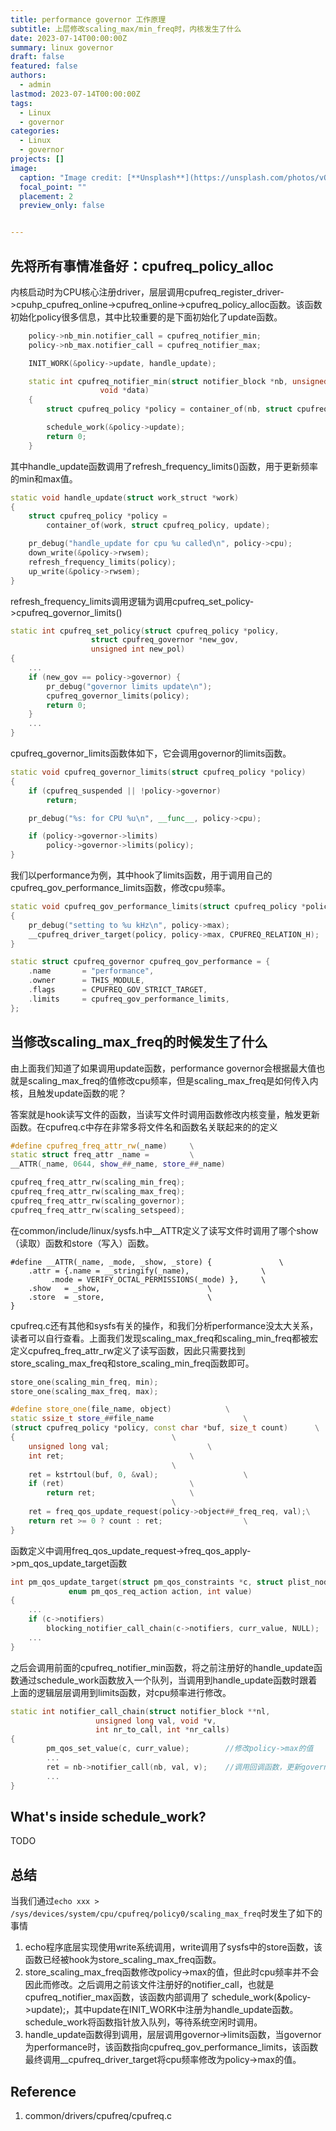 ```yaml
---
title: performance governor 工作原理
subtitle: 上层修改scaling_max/min_freq时，内核发生了什么
date: 2023-07-14T00:00:00Z
summary: linux governor
draft: false
featured: false
authors:
  - admin
lastmod: 2023-07-14T00:00:00Z
tags:
  - Linux
  - governor
categories:
  - Linux
  - governor
projects: []
image:
  caption: "Image credit: [**Unsplash**](https://unsplash.com/photos/vOTBmRh3-7I)"
  focal_point: ""
  placement: 2
  preview_only: false


---
```


## 先将所有事情准备好：cpufreq_policy_alloc

内核启动时为CPU核心注册driver，层层调用cpufreq_register_driver->cpuhp_cpufreq_online->cpufreq_online->cpufreq_policy_alloc函数。该函数初始化policy很多信息，其中比较重要的是下面初始化了update函数。

```c++
	policy->nb_min.notifier_call = cpufreq_notifier_min;
	policy->nb_max.notifier_call = cpufreq_notifier_max;

	INIT_WORK(&policy->update, handle_update);

    static int cpufreq_notifier_min(struct notifier_block *nb, unsigned long freq,
                    void *data)
    {
        struct cpufreq_policy *policy = container_of(nb, struct cpufreq_policy, nb_min);

        schedule_work(&policy->update);
        return 0;
    }
```

其中handle_update函数调用了refresh_frequency_limits()函数，用于更新频率的min和max值。

```c++
static void handle_update(struct work_struct *work)
{
	struct cpufreq_policy *policy =
		container_of(work, struct cpufreq_policy, update);

	pr_debug("handle_update for cpu %u called\n", policy->cpu);
	down_write(&policy->rwsem);
	refresh_frequency_limits(policy);
	up_write(&policy->rwsem);
}
```

refresh_frequency_limits调用逻辑为调用cpufreq_set_policy->cpufreq_governor_limits()

```c++
static int cpufreq_set_policy(struct cpufreq_policy *policy,
			      struct cpufreq_governor *new_gov,
			      unsigned int new_pol)
{
	...
	if (new_gov == policy->governor) {
		pr_debug("governor limits update\n");
		cpufreq_governor_limits(policy);
		return 0;
	}
	...	
}
```

cpufreq_governor_limits函数体如下，它会调用governor的limits函数。

```c++
static void cpufreq_governor_limits(struct cpufreq_policy *policy)
{
	if (cpufreq_suspended || !policy->governor)
		return;

	pr_debug("%s: for CPU %u\n", __func__, policy->cpu);

	if (policy->governor->limits)
		policy->governor->limits(policy);
}
```

我们以performance为例，其中hook了limits函数，用于调用自己的cpufreq_gov_performance_limits函数，修改cpu频率。

```c++
static void cpufreq_gov_performance_limits(struct cpufreq_policy *policy)
{
	pr_debug("setting to %u kHz\n", policy->max);
	__cpufreq_driver_target(policy, policy->max, CPUFREQ_RELATION_H);
}

static struct cpufreq_governor cpufreq_gov_performance = {
	.name		= "performance",
	.owner		= THIS_MODULE,
	.flags		= CPUFREQ_GOV_STRICT_TARGET,
	.limits		= cpufreq_gov_performance_limits,
};

```

## 当修改scaling_max_freq的时候发生了什么

由上面我们知道了如果调用update函数，performance governor会根据最大值也就是scaling_max_freq的值修改cpu频率，但是scaling_max_freq是如何传入内核，且触发update函数的呢？

答案就是hook读写文件的函数，当读写文件时调用函数修改内核变量，触发更新函数。在cpufreq.c中存在非常多将文件名和函数名关联起来的的定义

```c++
#define cpufreq_freq_attr_rw(_name)		\
static struct freq_attr _name =			\
__ATTR(_name, 0644, show_##_name, store_##_name)

cpufreq_freq_attr_rw(scaling_min_freq);
cpufreq_freq_attr_rw(scaling_max_freq);
cpufreq_freq_attr_rw(scaling_governor);
cpufreq_freq_attr_rw(scaling_setspeed);
```

在common/include/linux/sysfs.h中__ATTR定义了读写文件时调用了哪个show（读取）函数和store（写入）函数。

```
#define __ATTR(_name, _mode, _show, _store) {				\
	.attr = {.name = __stringify(_name),				\
		 .mode = VERIFY_OCTAL_PERMISSIONS(_mode) },		\
	.show	= _show,						\
	.store	= _store,						\
}
```

cpufreq.c还有其他和sysfs有关的操作，和我们分析performance没太大关系，读者可以自行查看。上面我们发现scaling_max_freq和scaling_min_freq都被宏定义cpufreq_freq_attr_rw定义了读写函数，因此只需要找到store_scaling_max_freq和store_scaling_min_freq函数即可。

```c++
store_one(scaling_min_freq, min);
store_one(scaling_max_freq, max);

#define store_one(file_name, object)			\
static ssize_t store_##file_name					\
(struct cpufreq_policy *policy, const char *buf, size_t count)		\
{									\
	unsigned long val;						\
	int ret;							\
									\
	ret = kstrtoul(buf, 0, &val);					\
	if (ret)							\
		return ret;						\
									\
	ret = freq_qos_update_request(policy->object##_freq_req, val);\
	return ret >= 0 ? count : ret;					\
}
```

函数定义中调用freq_qos_update_request->freq_qos_apply->pm_qos_update_target函数

```c++
int pm_qos_update_target(struct pm_qos_constraints *c, struct plist_node *node,
			 enum pm_qos_req_action action, int value)
{
	...
	if (c->notifiers)
		blocking_notifier_call_chain(c->notifiers, curr_value, NULL);
	...
}

```

之后会调用前面的cpufreq_notifier_min函数，将之前注册好的handle_update函数通过schedule_work函数放入一个队列，当调用到handle_update函数时跟着上面的逻辑层层调用到limits函数，对cpu频率进行修改。

```c++
static int notifier_call_chain(struct notifier_block **nl,
			       unsigned long val, void *v,
			       int nr_to_call, int *nr_calls)
{
    	pm_qos_set_value(c, curr_value);		//修改policy->max的值
		...
		ret = nb->notifier_call(nb, val, v);	//调用回调函数，更新governor
		...
}
```

## What's inside schedule_work?

TODO

## 总结

当我们通过```echo xxx > /sys/devices/system/cpu/cpufreq/policy0/scaling_max_freq```时发生了如下的事情

1. echo程序底层实现使用write系统调用，write调用了sysfs中的store函数，该函数已经被hook为store_scaling_max_freq函数。
2. store_scaling_max_freq函数修改policy->max的值，但此时cpu频率并不会因此而修改。之后调用之前该文件注册好的notifier_call，也就是cpufreq_notifier_max函数，该函数内部调用了 schedule_work(&policy->update);，其中update在INIT_WORK中注册为handle_update函数。schedule_work将函数指针放入队列，等待系统空闲时调用。
3. handle_update函数得到调用，层层调用governor->limits函数，当governor为performance时，该函数指向cpufreq_gov_performance_limits，该函数最终调用__cpufreq_driver_target将cpu频率修改为policy->max的值。

## Reference

1. common/drivers/cpufreq/cpufreq.c